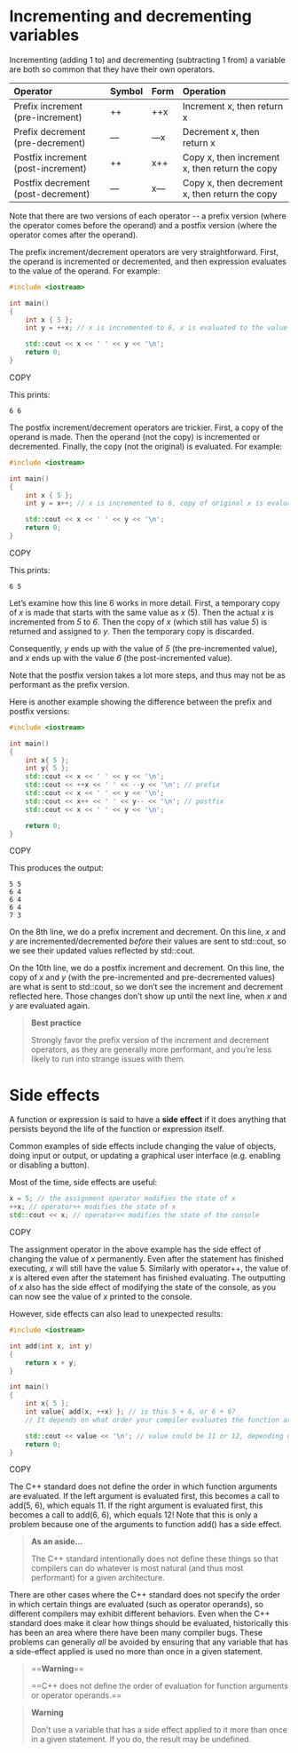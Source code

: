 # Incrementing and decrementing variables

Incrementing (adding 1 to) and decrementing (subtracting 1 from) a variable are both so common that they have their own operators.







| Operator                           | Symbol | Form | Operation                                      |
| :--------------------------------- | :----- | :--- | :--------------------------------------------- |
| Prefix increment (pre-increment)   | ++     | ++x  | Increment x, then return x                     |
| Prefix decrement (pre-decrement)   | ––     | ––x  | Decrement x, then return x                     |
| Postfix increment (post-increment) | ++     | x++  | Copy x, then increment x, then return the copy |
| Postfix decrement (post-decrement) | ––     | x––  | Copy x, then decrement x, then return the copy |

Note that there are two versions of each operator -- a prefix version (where the operator comes before the operand) and a postfix version (where the operator comes after the operand).

The prefix increment/decrement operators are very straightforward. First, the operand is incremented or decremented, and then expression evaluates to the value of the operand. For example:

```cpp
#include <iostream>

int main()
{
    int x { 5 };
    int y = ++x; // x is incremented to 6, x is evaluated to the value 6, and 6 is assigned to y

    std::cout << x << ' ' << y << '\n';
    return 0;
}
```

COPY

This prints:

```
6 6
```

The postfix increment/decrement operators are trickier. First, a copy of the operand is made. Then the operand (not the copy) is incremented or decremented. Finally, the copy (not the original) is evaluated. For example:



```cpp
#include <iostream>

int main()
{
    int x { 5 };
    int y = x++; // x is incremented to 6, copy of original x is evaluated to the value 5, and 5 is assigned to y

    std::cout << x << ' ' << y << '\n';
    return 0;
}
```

COPY

This prints:

```
6 5
```

Let’s examine how this line 6 works in more detail. First, a temporary copy of *x* is made that starts with the same value as *x* (5). Then the actual *x* is incremented from *5* to *6*. Then the copy of *x* (which still has value *5*) is returned and assigned to *y*. Then the temporary copy is discarded.

Consequently, *y* ends up with the value of *5* (the pre-incremented value), and *x* ends up with the value *6* (the post-incremented value).

Note that the postfix version takes a lot more steps, and thus may not be as performant as the prefix version.

Here is another example showing the difference between the prefix and postfix versions:

```cpp
#include <iostream>

int main()
{
    int x{ 5 };
    int y{ 5 };
    std::cout << x << ' ' << y << '\n';
    std::cout << ++x << ' ' << --y << '\n'; // prefix
    std::cout << x << ' ' << y << '\n';
    std::cout << x++ << ' ' << y-- << '\n'; // postfix
    std::cout << x << ' ' << y << '\n';

    return 0;
}
```

COPY

This produces the output:

```
5 5
6 4
6 4
6 4
7 3
```

On the 8th line, we do a prefix increment and decrement. On this line, *x* and *y* are incremented/decremented *before* their values are sent to std::cout, so we see their updated values reflected by std::cout.

On the 10th line, we do a postfix increment and decrement. On this line, the copy of *x* and *y* (with the pre-incremented and pre-decremented values) are what is sent to std::cout, so we don’t see the increment and decrement reflected here. Those changes don’t show up until the next line, when *x* and *y* are evaluated again.

> **Best practice**
>
> Strongly favor the prefix version of the increment and decrement operators, as they are generally more performant, and you’re less likely to run into strange issues with them.

# Side effects

A function or expression is said to have a **side effect** if it does anything that persists beyond the life of the function or expression itself.

Common examples of side effects include changing the value of objects, doing input or output, or updating a graphical user interface (e.g. enabling or disabling a button).



Most of the time, side effects are useful:

```cpp
x = 5; // the assignment operator modifies the state of x
++x; // operator++ modifies the state of x
std::cout << x; // operator<< modifies the state of the console
```

COPY

The assignment operator in the above example has the side effect of changing the value of *x* permanently. Even after the statement has finished executing, *x* will still have the value 5. Similarly with operator++, the value of *x* is altered even after the statement has finished evaluating. The outputting of *x* also has the side effect of modifying the state of the console, as you can now see the value of *x* printed to the console.

However, side effects can also lead to unexpected results:

```cpp
#include <iostream>

int add(int x, int y)
{
    return x + y;
}

int main()
{
    int x{ 5 };
    int value{ add(x, ++x) }; // is this 5 + 6, or 6 + 6?
    // It depends on what order your compiler evaluates the function arguments in

    std::cout << value << '\n'; // value could be 11 or 12, depending on how the above line evaluates!
    return 0;
}
```

COPY

The C++ standard does not define the order in which function arguments are evaluated. If the left argument is evaluated first, this becomes a call to add(5, 6), which equals 11. If the right argument is evaluated first, this becomes a call to add(6, 6), which equals 12! Note that this is only a problem because one of the arguments to function add() has a side effect.

> **As an aside…**
>
> The C++ standard intentionally does not define these things so that compilers can do whatever is most natural (and thus most performant) for a given architecture.

There are other cases where the C++ standard does not specify the order in which certain things are evaluated (such as operator operands), so different compilers may exhibit different behaviors. Even when the C++ standard does make it clear how things should be evaluated, historically this has been an area where there have been many compiler bugs. These problems can generally *all* be avoided by ensuring that any variable that has a side-effect applied is used no more than once in a given statement.



> ==**Warning**==
>
> ==C++ does not define the order of evaluation for function arguments or operator operands.==

> **Warning**
>
> Don’t use a variable that has a side effect applied to it more than once in a given statement. If you do, the result may be undefined.